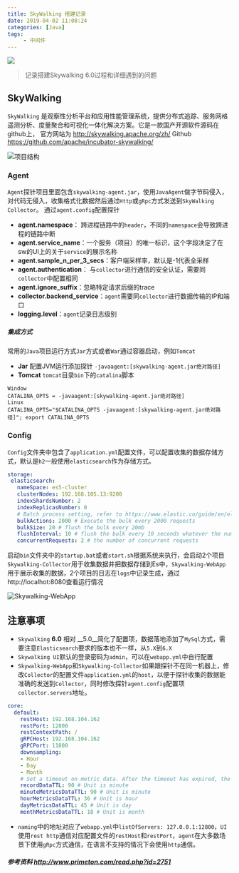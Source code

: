```yaml
---
title: SkyWalking 搭建记录
date: 2019-04-02 11:08:24
categories: [Java]
tags:
	 - 中间件 
---
```


![](/images/SkyWalking.jpg)

> 记录搭建Skywalking 6.0过程和详细遇到的问题

## SkyWalking 
`SkyWalking` 是观察性分析平台和应用性能管理系统，提供分布式追踪、服务网格遥测分析、度量聚合和可视化一体化解决方案。它是一款国产开源软件源码在github上，
官方网站为 http://skywalking.apache.org/zh/ Github https://github.com/apache/incubator-skywalking/

![项目结构](/images/skywalkingFile.png)
### Agent 
`Agent`探针项目里面包含`skywalking-agent.jar`，使用`JavaAgent`做字节码侵入，对代码无侵入，收集格式化数据然后通过`Http`或`gRpc`方式发送到`SkyWalking Collector`。
通过`agent.config`配置探针
- __agent.namespace__： 跨进程链路中的`header`，不同的`namespace`会导致跨进程的链路中断
- __agent.service_name__：一个服务（项目）的唯一标识，这个字段决定了在sw的UI上的关于`service`的展示名称
- __agent.sample_n_per_3_secs__：客户端采样率，默认是-1代表全采样
- __agent.authentication__： 与`collector`进行通信的安全认证，需要同`collector`中配置相同
- __agent.ignore_suffix__：忽略特定请求后缀的trace
- __collector.backend_service__：`agent`需要同`collector`进行数据传输的IP和端口
- __logging.level__：`agent`记录日志级别

##### 集成方式
常用的`Java`项目运行方式`Jar`方式或者`War`通过容器启动，例如`Tomcat`
- __Jar__ 配置JVM运行添加探针 `-javaagent:[skywalking-agent.jar绝对路径]`
- __Tomcat__ `tomcat`目录`bin`下的`catalina`脚本
``` shell
Window
CATALINA_OPTS = -javaagent:[skywalking-agent.jar绝对路径]
Linux
CATALINA_OPTS="$CATALINA_OPTS -javaagent:[skywalking-agent.jar绝对路径]"; export CATALINA_OPTS
```

### Config
`Config`文件夹中包含了`application.yml`配置文件，可以配置收集的数据存储方式，默认是`h2`一般使用`elasticsearch`作为存储方式。
``` yml
storage:
 elasticsearch:
   nameSpace: es5-cluster
   clusterNodes: 192.168.105.13:9200
   indexShardsNumber: 2
   indexReplicasNumber: 0
   # Batch process setting, refer to https://www.elastic.co/guide/en/elasticsearch/client/java-api/5.5/java-docs-bulk-processor.html
   bulkActions: 2000 # Execute the bulk every 2000 requests
   bulkSize: 20 # flush the bulk every 20mb
   flushInterval: 10 # flush the bulk every 10 seconds whatever the number of requests
   concurrentRequests: 2 # the number of concurrent requests
```

启动`bin`文件夹中的`startup.bat`或者`start.sh`根据系统来执行，会启动2个项目`Skywalking-Collector`用于收集数据并把数据存储到Es中，`Skywalking-WebApp`用于展示收集的数据，2个项目的日志在`logs`中记录生成，通过http://localhot:8080查看运行情况

![Skywalking-WebApp](/images/skywalking-ui.png)

## 注意事项
- `Skywalking` __6.0__ 相对 __5.0__简化了配置项，数据落地添加了`MySql`方式，需要注意`Elasticsearch`要求的版本也不一样，从`5.X`到`6.X`
- `Skywalking UI`默认的登录密码为`admin`，可以在`webapp.yml`中自行配置
- `Skywalking-WebApp`和`Skywalking-Collector`如果跟探针不在同一机器上，修改`Collector`的配置文件`application.yml`的`host`，以便于探针收集的数据能准确的发送到`Collector`，同时修改探针`agent.config`配置项`collector.servers`地址。
``` yml
core:
  default:
    restHost: 192.168.104.162
    restPort: 12800
    restContextPath: /
    gRPCHost: 192.168.104.162
    gRPCPort: 11800
    downsampling:
    - Hour
    - Day
    - Month
    # Set a timeout on metric data. After the timeout has expired, the metric data will automatically be deleted.
    recordDataTTL: 90 # Unit is minute
    minuteMetricsDataTTL: 90 # Unit is minute
    hourMetricsDataTTL: 36 # Unit is hour
    dayMetricsDataTTL: 45 # Unit is day
    monthMetricsDataTTL: 18 # Unit is month
```
- `naming`中的地址对应了`webapp.yml`中`listOfServers: 127.0.0.1:12800`，`UI`使用`rest http`通信对应配置文件的`restHost`和`restPort`，`agent`在大多数场景下使用`gRpc`方式通信，在语言不支持的情况下会使用`http`通信。

##### 参考资料 http://www.primeton.com/read.php?id=2751